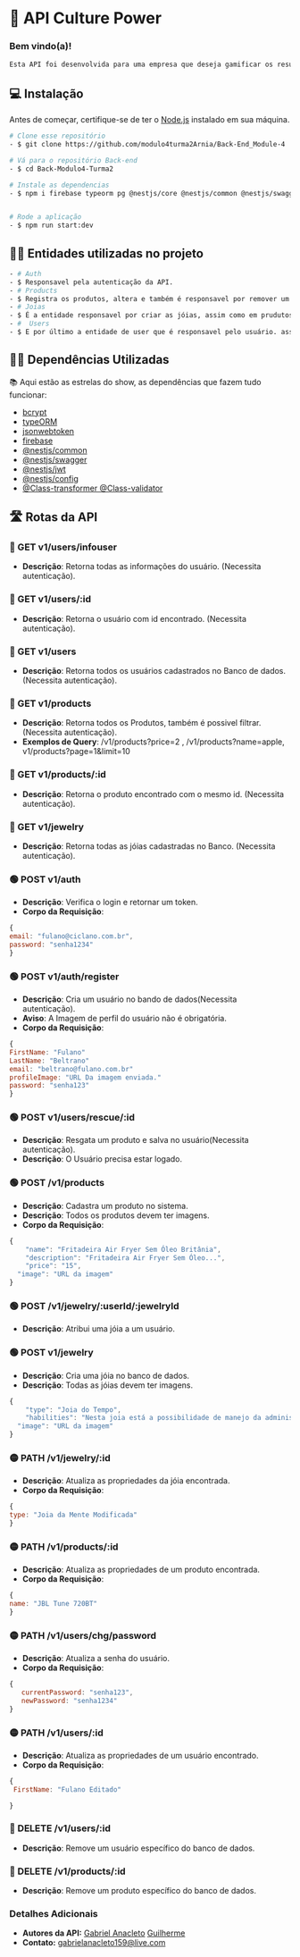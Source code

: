 # 🚀 API Culture Power
 ### Bem vindo(a)!
 ```bash
Esta API foi desenvolvida para uma empresa que deseja gamificar os resultados e recompensar seus colaboradores de acordo com seu desempenho. Os colaboradores podem resgatar produtos da loja virtual da empresa usando as joias adquiridas durante suas atividades.
```
## 💻 Instalação

Antes de começar, certifique-se de ter o [Node.js](https://nodejs.org/) instalado em sua máquina.
```bash
# Clone esse repositório
- $ git clone https://github.com/modulo4turma2Arnia/Back-End_Module-4

# Vá para o repositório Back-end
- $ cd Back-Modulo4-Turma2

# Instale as dependencias
- $ npm i firebase typeorm pg @nestjs/core @nestjs/common @nestjs/swagger @nestjs/jwt @nestjs/config bcrypt class-transformer class-validator


# Rode a aplicação
- $ npm run start:dev
```
## 👨‍💻 Entidades utilizadas no projeto
```bash
- # Auth
- $ Responsavel pela autenticação da API.
- # Products
- $ Registra os produtos, altera e também é responsavel por remover um produto do banco de dados.
- # Joias
- $ É a entidade responsavel por criar as jóias, assim como em prudutos também tem todos as rotas de um CRUD.
- #  Users
- $ E por último a entidade de user que é responsavel pelo usuário. assim como nas outras entidades também tem todos as rotas de um CRUD.
```

## 👨‍💻 Dependências Utilizadas
📚 Aqui estão as estrelas do show, as dependências que fazem tudo funcionar:

- [bcrypt](https://www.npmjs.com/package/bcrypt)
- [typeORM](https://docs.nestjs.com/recipes/sql-typeorm)
- [jsonwebtoken](https://jwt.io/)
- [firebase](https://firebase.google.com/?hl=pt)
- [@nestjs/common](https://www.npmjs.com/package/@nestjs/common)
- [@nestjs/swagger](https://docs.nestjs.com/openapi/introduction)
- [@nestjs/jwt](https://docs.nestjs.com/security/authentication)
- [@nestjs/config](https://docs.nestjs.com/techniques/configuration)
- [@Class-transformer @Class-validator](https://docs.nestjs.com/techniques/validation)


## 🛣️ Rotas da API

### 🔵 GET v1/users/infouser
- **Descrição**: Retorna todas as informações do usuário. (Necessita autenticação).
### 🔵 GET v1/users/:id
- **Descrição**: Retorna o usuário com id encontrado. (Necessita autenticação).
### 🔵 GET v1/users
- **Descrição**: Retorna todos os usuários cadastrados no Banco de dados. (Necessita autenticação).
### 🔵 GET v1/products
- **Descrição**: Retorna todos os Produtos, também é possivel filtrar.(Necessita autenticação).
- **Exemplos de Query**: /v1/products?price=2 , /v1/products?name=apple, v1/products?page=1&limit=10
### 🔵 GET v1/products/:id
- **Descrição**: Retorna o produto encontrado com o mesmo id. (Necessita autenticação).
### 🔵 GET v1/jewelry
- **Descrição**: Retorna todas as jóias cadastradas no Banco. (Necessita  autenticação).

### 🟢 POST v1/auth
- **Descrição**: Verifica o login e retornar um token.
- **Corpo da Requisição**:
```javascript
{
email: "fulano@ciclano.com.br",
password: "senha1234"
}
```
### 🟢 POST v1/auth/register
- **Descrição**: Cria um usuário no bando de dados(Necessita autenticação).
- **Aviso**: A Imagem de perfil do usuário não é obrigatória. 
- **Corpo da Requisição**:
```javascript
{
FirstName: "Fulano"
LastName: "Beltrano"
email: "beltrano@fulano.com.br"
profileImage: "URL Da imagem enviada."
password: "senha123"
}
```
### 🟢 POST v1/users/rescue/:id
- **Descrição**: Resgata um produto e salva no usuário(Necessita autenticação).
- **Descrição**: O Usuário precisa estar logado.

### 🟢 POST /v1/products
- **Descrição**: Cadastra um produto no sistema.
- **Descrição**: Todos os produtos devem ter imagens.
- **Corpo da Requisição**:
```javascript
{
	"name": "Fritadeira Air Fryer Sem Óleo Britânia",
	"description": "Fritadeira Air Fryer Sem Óleo...",
	"price": "15",
  "image": "URL da imagem"
}
```


### 🟢 POST /v1/jewelry/:userId/:jewelryId
- **Descrição**: Atribui uma jóia a um usuário.

### 🟢 POST v1/jewelry
- **Descrição**: Cria uma jóia no banco de dados.
- **Descrição**: Todas as jóias devem ter imagens.
```javascript
{
	"type": "Joia do Tempo",
	"habilities": "Nesta joia está a possibilidade de manejo da administr.....",
  "image": "URL da imagem"
}
```


### 🟡 PATH /v1/jewelry/:id
- **Descrição**: Atualiza as propriedades da jóia encontrada.
- **Corpo da Requisição**:
 ```javascript
{
type: "Joia da Mente Modificada"
}
```

### 🟡 PATH /v1/products/:id
- **Descrição**: Atualiza as propriedades de um produto encontrada.
- **Corpo da Requisição**:
 ```javascript
{
name: "JBL Tune 720BT"
}
```

### 🟡 PATH /v1/users/chg/password
- **Descrição**: Atualiza a senha do usuário.
- **Corpo da Requisição**:
 ```javascript
{
	currentPassword: "senha123",
	newPassword: "senha1234"
}
```

### 🟡 PATH /v1/users/:id
- **Descrição**: Atualiza as propriedades de um usuário encontrado.
- **Corpo da Requisição**:
 ```javascript
{
  FirstName: "Fulano Editado"

}
```

### 🔴 DELETE /v1/users/:id
- **Descrição**: Remove um usuário específico do banco de dados.

### 🔴 DELETE /v1/products/:id
- **Descrição**: Remove um produto específico do banco de dados.



### Detalhes Adicionais
- **Autores da API:** [Gabriel Anacleto](https://www.linkedin.com/in/gabriel-anacletoo/)  [Guilherme](https://github.com/syus13) 
- **Contato:** gabrielanacleto159@live.com
